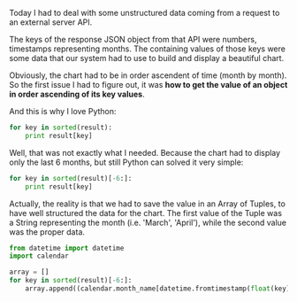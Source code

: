 Today I had to deal with some unstructured data coming from a request to an external server API.

The keys of the response JSON object from that API were numbers, timestamps representing months. The containing values of those keys were some data that our system had to use to build and display a beautiful chart.

Obviously, the chart had to be in order ascendent of time (month by month). So the first issue I had to figure out, it was **how to get the value of an object in order ascending of its key values**.

And this is why I love Python:

```python
for key in sorted(result):
	print result[key]
```

Well, that was not exactly what I needed. Because the chart had to display only the last 6 months, but still Python can solved it very simple:

```python
for key in sorted(result)[-6:]:
	print result[key]
```

Actually, the reality is that we had to save the value in an Array of Tuples, to have well structured the data for the chart.
The first value of the Tuple was a String representing the month (i.e. 'March', 'April'), while the second value was the proper data.

```python
from datetime import datetime
import calendar

array = []
for key in sorted(result)[-6:]:
	array.append((calendar.month_name[datetime.fromtimestamp(float(key)).month], result[key]))
```


